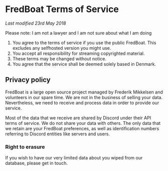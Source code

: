 # FredBoat Terms of Service
*Last modified 23rd May 2018*

Please note: I am not a lawyer and I am not sure about what I am doing

1. You agree to the terms of service if you use the public FredBoat. This excludes any selfhosted version you might use.
2. You accept all responsibility for streaming copyrighted material.
3. These terms may be changed without notice.
4. You agree that the service shall be deemed solely based in Denmark.

## Privacy policy
FredBoat is a large open source project managed by Frederik Mikkelsen and volunteers in our spare time. We are not in
the business of selling your data. Nevertheless, we need to receive and process data in order to provide our service.

Most of the data that we receive are shared by Discord under their API terms of service. We do not share your data with
others. The only data that we retain are your FredBoat preferences, as well as identification numbers referring to
Discord entities like servers and users.

### Right to erasure
If you wish to have our very limited data about you wiped from our database, please get in touch.

